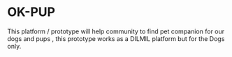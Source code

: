 # OK-PUP
This platform / prototype will help community to find pet companion for our dogs and pups , this prototype works as a DILMIL platform but for the Dogs only.
